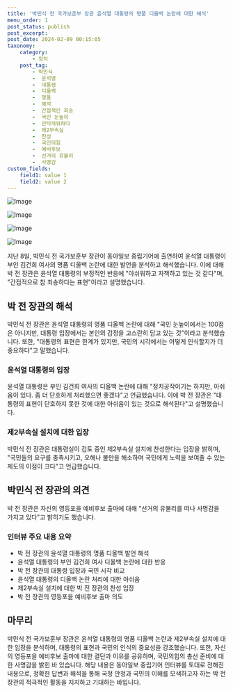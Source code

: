 ```yaml
---
title: '박민식 전 국가보훈부 장관 윤석열 대통령의 명품 디올백 논란에 대한 해석'
menu_order: 1
post_status: publish
post_excerpt: 
post_date: 2024-02-09 00:15:05
taxonomy:
    category:
        - 정치
    post_tag:
        - 박민식
        -  윤석열
        -  대통령
        -  디올백
        -  명품
        -  해석
        -  간접적인 죄송
        -  국민 눈높이
        -  안타까워하다
        -  제2부속실
        -  찬성
        -  국민의힘
        -  예비후보
        -  선거의 유불리
        -  사명감
custom_fields:
    field1: value 1
    field2: value 2
---
```


![Image](https://imgnews.pstatic.net/image/020/2024/02/08/0003547311_001_20240208153201046.png?type=w647)

![Image](https://imgnews.pstatic.net/image/020/2024/02/08/0003547311_002_20240208153201103.png?type=w647)

![Image](https://imgnews.pstatic.net/image/020/2024/02/08/0003547311_003_20240208153201189.png?type=w647)

![Image](https://imgnews.pstatic.net/image/020/2024/02/08/0003547311_004_20240208153201247.png?type=w647)

지난 8일, 박민식 전 국가보훈부 장관이 동아일보 중립기어에 출연하여 윤석열 대통령이 부인 김건희 여사의 명품 디올백 논란에 대한 발언을 분석하고 해석했습니다. 이에 대해 박 전 장관은 윤석열 대통령의 부정적인 반응에 "아쉬워하고 자책하고 있는 것 같다"며, "간접적으로 참 죄송하다는 표현"이라고 설명했습니다.
## 박 전 장관의 해석
박민식 전 장관은 윤석열 대통령의 명품 디올백 논란에 대해 "국민 눈높이에서는 100점은 아니지만, 대통령 입장에서는 본인의 감정을 고스란히 담고 있는 것"이라고 분석했습니다. 또한, "대통령의 표현은 한계가 있지만, 국민의 시각에서는 어떻게 인식할지가 더 중요하다"고 말했습니다.
### 윤석열 대통령의 입장
윤석열 대통령은 부인 김건희 여사의 디올백 논란에 대해 "정치공작이기는 하지만, 아쉬움이 있다. 좀 더 단호하게 처리했으면 좋겠다"고 언급했습니다. 이에 박 전 장관은 "대통령의 표현이 단호하지 못한 것에 대한 아쉬움이 있는 것으로 해석된다"고 설명했습니다.
### 제2부속실 설치에 대한 입장
박민식 전 장관은 대통령실이 검토 중인 제2부속실 설치에 찬성한다는 입장을 밝히며, "국민들의 요구를 충족시키고, 오해나 불만을 해소하며 국민에게 노력을 보여줄 수 있는 제도의 이점이 크다"고 언급했습니다.
## 박민식 전 장관의 의견
박 전 장관은 자신의 영등포을 예비후보 출마에 대해 "선거의 유불리를 떠나 사명감을 가지고 있다"고 밝히기도 했습니다.
### 인터뷰 주요 내용 요약
- 박 전 장관의 윤석열 대통령의 명품 디올백 발언 해석
- 윤석열 대통령의 부인 김건희 여사 디올백 논란에 대한 반응
- 박 전 장관의 대통령 입장과 국민 시각 비교
- 윤석열 대통령의 디올백 논란 처리에 대한 아쉬움
- 제2부속실 설치에 대한 박 전 장관의 찬성 입장
- 박 전 장관의 영등포을 예비후보 출마 의도
## 마무리
박민식 전 국가보훈부 장관은 윤석열 대통령의 명품 디올백 논란과 제2부속실 설치에 대한 입장을 분석하며, 대통령의 표현과 국민의 인식의 중요성을 강조했습니다. 또한, 자신의 영등포을 예비후보 출마에 대한 결단과 이유를 공유하며, 국민의힘의 총선 준비에 대한 사명감을 밝힌 바 있습니다. 해당 내용은 동아일보 중립기어 인터뷰를 토대로 전해진 내용으로, 정확한 답변과 해석을 통해 국정 안정과 국민의 이해를 모색하고자 하는 박 전 장관의 적극적인 활동을 지지하고 기대하는 바입니다.

